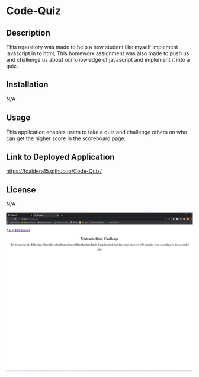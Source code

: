# Code-Quiz

## Description

This repository was made to help a new student like myself implement javascript in to html, This homework assignment was also made to push us and challenge us about our knowledge of javascript and implement it into a quiz. 

## Installation

N/A

## Usage

This application enables users to take a quiz and challenge others on who can get the higher score in the scoreboard page.

## Link to Deployed Application 

https://fcaldera15.github.io/Code-Quiz/

## License 

N/A

![alt text](./assets/Screenshot%20(7).png)